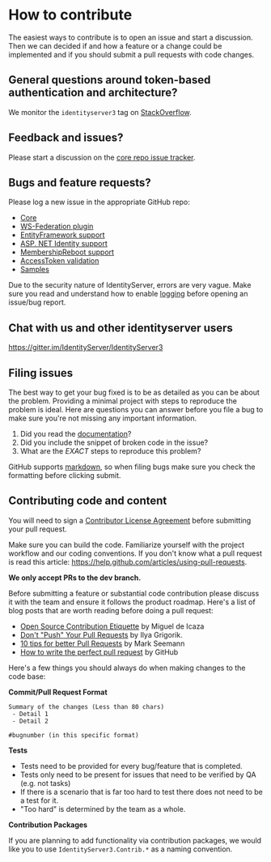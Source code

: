 # How to contribute

The easiest ways to contribute is to open an issue and start a discussion. 
Then we can decided if and how a feature or a change could be implemented and if you should submit a pull requests with code changes.

## General questions around token-based authentication and architecture?
We monitor the `identityserver3` tag on [StackOverflow](https://stackoverflow.com/questions/tagged/?tagnames=identityserver3&sort=newest).

## Feedback and issues?
Please start a discussion on the [core repo issue tracker](https://github.com/IdentityServer/IdentityServer3/issues).

## Bugs and feature requests?
Please log a new issue in the appropriate GitHub repo:

* [Core](https://github.com/IdentityServer/IdentityServer3)
* [WS-Federation plugin](https://github.com/IdentityServer/IdentityServer3.WsFederation)
* [EntityFramework support](https://github.com/IdentityServer/IdentityServer3.EntityFramework)
* [ASP. NET Identity support](https://github.com/IdentityServer/IdentityServer3.AspNetIdentity)
* [MembershipReboot support](https://github.com/IdentityServer/IdentityServer3.MembershipReboot)
* [AccessToken validation](https://github.com/IdentityServer/IdentityServer3.AccessTokenValidation)
* [Samples](https://github.com/IdentityServer/IdentityServer3.Samples)

Due to the security nature of IdentityServer, errors are very vague. Make sure you read and understand how to enable [logging](https://identityserver.github.io/Documentation/docsv2/configuration/logging.html) before opening an issue/bug report.

## Chat with us and other identityserver users
https://gitter.im/IdentityServer/IdentityServer3

## Filing issues
The best way to get your bug fixed is to be as detailed as you can be about the problem.
Providing a minimal project with steps to reproduce the problem is ideal.
Here are questions you can answer before you file a bug to make sure you're not missing any important information.

1. Did you read the [documentation](https://identityserver.github.io/Documentation)?
2. Did you include the snippet of broken code in the issue?
3. What are the *EXACT* steps to reproduce this problem?

GitHub supports [markdown](http://github.github.com/github-flavored-markdown/), so when filing bugs make sure you check the formatting before clicking submit.

## Contributing code and content
You will need to sign a [Contributor License Agreement](https://cla.dotnetfoundation.org/) before submitting your pull request. 

Make sure you can build the code. Familiarize yourself with the project workflow and our coding conventions. If you don't know what a pull request is read this article: https://help.github.com/articles/using-pull-requests.

**We only accept PRs to the dev branch.**

Before submitting a feature or substantial code contribution please discuss it with the team and ensure it follows the product roadmap. Here's a list of blog posts that are worth reading before doing a pull request:

* [Open Source Contribution Etiquette](http://tirania.org/blog/archive/2010/Dec-31.html) by Miguel de Icaza
* [Don't "Push" Your Pull Requests](http://www.igvita.com/2011/12/19/dont-push-your-pull-requests/) by Ilya Grigorik.
* [10 tips for better Pull Requests](http://blog.ploeh.dk/2015/01/15/10-tips-for-better-pull-requests/) by Mark Seemann
* [How to write the perfect pull request](https://github.com/blog/1943-how-to-write-the-perfect-pull-request) by GitHub

Here's a few things you should always do when making changes to the code base:

**Commit/Pull Request Format**

```
Summary of the changes (Less than 80 chars)
 - Detail 1
 - Detail 2

#bugnumber (in this specific format)
```

**Tests**

-  Tests need to be provided for every bug/feature that is completed.
-  Tests only need to be present for issues that need to be verified by QA (e.g. not tasks)
-  If there is a scenario that is far too hard to test there does not need to be a test for it.
  - "Too hard" is determined by the team as a whole.

**Contribution Packages**

If you are planning to add functionality via contribution packages, we would like you to use `IdentityServer3.Contrib.*` as a naming convention.
